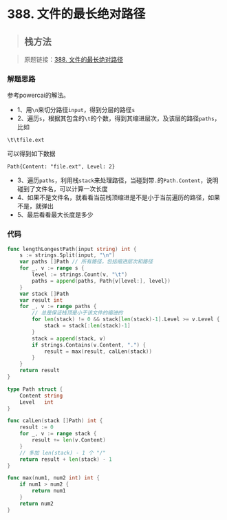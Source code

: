 # 388. 文件的最长绝对路径
> ## 栈方法

> 原题链接：[388. 文件的最长绝对路径](https://leetcode-cn.com/problems/longest-absolute-file-path/)

### 解题思路
参考powercai的解法。

* 1、用``\n``来切分路径``input``，得到分层的路径``s``
* 2、遍历``s``，根据其包含的``\t``的个数，得到其缩进层次，及该层的路径``paths``，比如
```
\t\tfile.ext
```
可以得到如下数据
```
Path{Content: "file.ext", Level: 2}
```
* 3、遍历``paths``，利用栈``stack``来处理路径，当碰到带``.``的``Path.Content``，说明碰到了文件名，可以计算一次长度
* 4、如果不是文件名，就看看当前栈顶缩进是不是小于当前遍历的路径，如果不是，就弹出
* 5、最后看看最大长度是多少

### 代码

```go
func lengthLongestPath(input string) int {
	s := strings.Split(input, "\n")
	var paths []Path // 所有路径，包括缩进层次和路径
	for _, v := range s {
		level := strings.Count(v, "\t")
		paths = append(paths, Path{v[level:], level})
	}
	var stack []Path
	var result int
	for _, v := range paths {
		// 总是保证栈顶是小于该文件的缩进的
		for len(stack) != 0 && stack[len(stack)-1].Level >= v.Level {
			stack = stack[:len(stack)-1]
		}
		stack = append(stack, v)
		if strings.Contains(v.Content, ".") {
			result = max(result, calLen(stack))
		}
	}
	return result
}

type Path struct {
	Content string
	Level   int
}

func calLen(stack []Path) int {
	result := 0
	for _, v := range stack {
		result += len(v.Content)
	}
	// 多加 len(stack) - 1 个 "/"
	return result + len(stack) - 1
}

func max(num1, num2 int) int {
	if num1 > num2 {
		return num1
	}
	return num2
}
```
